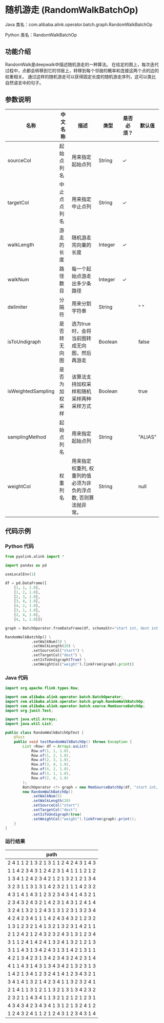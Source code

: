 # 随机游走 (RandomWalkBatchOp)
Java 类名：com.alibaba.alink.operator.batch.graph.RandomWalkBatchOp

Python 类名：RandomWalkBatchOp


## 功能介绍
RandomWalk是deepwalk中描述随机游走的一种算法。
在给定的图上，每次迭代过程中，点都会转移到它的邻居上，转移到每个邻居的概率和连接这两个点的边的权重相关。
通过这样的随机游走可以获得固定长度的随机游走序列，这可以类比自然语言中的句子。

## 参数说明

| 名称 | 中文名称 | 描述 | 类型 | 是否必须？ | 默认值 |
| --- | --- | --- | --- | --- | --- |
| sourceCol | 起始点列名 | 用来指定起始点列 | String | ✓ |  |
| targetCol | 中止点点列名 | 用来指定中止点列 | String | ✓ |  |
| walkLength | 游走的长度 | 随机游走完向量的长度 | Integer | ✓ |  |
| walkNum | 路径数目 | 每一个起始点游走出多少条路径 | Integer | ✓ |  |
| delimiter | 分隔符 | 用来分割字符串 | String |  | " " |
| isToUndigraph | 是否转无向图 | 选为true时，会将当前图转成无向图，然后再游走 | Boolean |  | false |
| isWeightedSampling | 是否为加权采样 | 该算法支持加权采样和随机采样两种采样方式 | Boolean |  | true |
| samplingMethod | 起始点列名 | 用来指定起始点列 | String |  | "ALIAS" |
| weightCol | 权重列名 | 用来指定权重列, 权重列的值必须为非负的浮点数, 否则算法抛异常。 | String |  | null |



## 代码示例
### Python 代码
```python
from pyalink.alink import *

import pandas as pd

useLocalEnv(1)

df = pd.DataFrame([
    [1, 1, 1.0],
    [1, 2, 1.0],
    [2, 3, 1.0],
    [3, 4, 1.0],
    [4, 2, 1.0],
    [3, 1, 1.0],
    [2, 4, 1.0],
    [4, 1, 1.0]])

graph = BatchOperator.fromDataframe(df, schemaStr="start int, dest int, weight double")

RandomWalkBatchOp() \
			.setWalkNum(5) \
			.setWalkLength(20) \
			.setSourceCol("start") \
			.setTargetCol("dest") \
			.setIsToUndigraph(True) \
			.setWeightCol("weight").linkFrom(graph).print()
```
### Java 代码
```java
import org.apache.flink.types.Row;

import com.alibaba.alink.operator.batch.BatchOperator;
import com.alibaba.alink.operator.batch.graph.RandomWalkBatchOp;
import com.alibaba.alink.operator.batch.source.MemSourceBatchOp;
import org.junit.Test;

import java.util.Arrays;
import java.util.List;

public class RandomWalkBatchOpTest {
	@Test
	public void testRandomWalkBatchOp() throws Exception {
		List <Row> df = Arrays.asList(
			Row.of(1, 1, 1.0),
			Row.of(1, 2, 1.0),
			Row.of(2, 3, 1.0),
			Row.of(3, 4, 1.0),
			Row.of(4, 2, 1.0),
			Row.of(3, 1, 1.0),
			Row.of(2, 4, 1.0)
		);
		BatchOperator <?> graph = new MemSourceBatchOp(df, "start int, dest int, weight double");
		new RandomWalkBatchOp()
			.setWalkNum(5)
			.setWalkLength(20)
			.setSourceCol("start")
			.setTargetCol("dest")
			.setIsToUndigraph(true)
			.setWeightCol("weight").linkFrom(graph).print();
	}
}
```
### 运行结果
|path|
|----|
|2 4 1 1 2 1 3 2 1 3 1 1 2 4 2 4 3 1 4 3|
|1 1 4 2 3 4 3 1 2 4 2 3 1 4 1 1 1 2 1 2|
|1 3 4 1 2 4 2 3 4 2 1 2 1 3 2 1 2 1 3 4|
|3 2 3 1 1 3 1 3 1 4 2 3 2 1 1 1 4 2 3 2|
|4 3 1 4 1 4 3 1 2 3 2 3 4 3 4 1 4 3 2 1|
|2 3 4 3 2 4 3 2 1 4 2 3 1 4 3 1 2 4 1 4|
|3 2 4 1 3 2 1 2 4 3 1 3 1 2 3 1 3 2 3 4|
|4 2 4 2 3 4 1 1 1 4 2 4 3 4 3 2 1 2 3 2|
|1 3 1 2 3 2 1 4 1 3 2 1 3 2 3 1 4 2 1 1|
|2 1 2 4 2 1 2 4 3 2 3 2 4 3 1 3 1 2 3 4|
|3 1 1 2 4 1 4 2 4 1 3 2 4 1 3 2 1 2 1 3|
|3 1 1 4 3 1 3 4 2 4 3 1 3 1 4 2 1 3 1 1|
|4 2 1 3 4 2 3 1 3 4 2 3 4 3 2 4 2 3 1 4|
|4 1 1 4 3 1 4 3 1 3 4 3 4 2 1 3 2 3 1 3|
|1 4 2 1 3 4 1 2 3 2 4 1 4 1 2 3 4 3 2 1|
|3 4 1 4 1 3 2 1 4 2 3 4 1 1 3 2 3 2 4 1|
|2 1 4 1 1 3 1 2 1 1 3 2 1 3 1 3 4 2 3 2|
|2 3 2 1 1 4 3 4 1 1 3 2 1 2 1 2 1 2 3 1|
|4 3 4 3 4 2 3 4 3 4 1 3 1 2 1 3 2 4 1 2|
|1 2 4 3 2 4 1 1 2 1 2 4 3 1 2 3 4 3 1 4|
